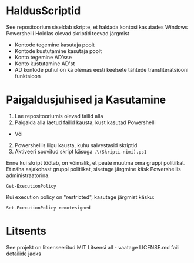 # HaldusScriptid

See repositoorium siseldab skripte, et haldada kontosi kasutades Windows Powershelli
Hoidlas olevad skriptid teevad järgmist

- Kontode tegemine kasutaja poolt
- Kontode kustutamine kasutaja poolt
- Konto tegemine AD'sse
- Konto kustutamine AD'st
- AD kontode puhul on ka olemas eesti keelsete tähtede transliteratsiooni funktsioon

# Paigaldusjuhised ja Kasutamine

1. Lae repositooriumis olevad failid alla
2. Paigalda alla laetud failid kausta, kust kasutad Powershelli 
- Või
2. Powershellis liigu kausta, kuhu salvestasid skriptid
3. Aktiveeri soovitud skript käsuga `.\(Skripti-nimi).ps1`

Enne kui skript töötab, on võimalik, et peate muutma oma gruppi politiikat. Et näha asjakohast gruppi politiikat, sisetage järgmine käsk Powershellis administraatorina.

`Get-ExecutionPolicy`

Kui execution policy on "restricted", kasutage järgmist käsku:

`Set-ExecutionPolicy remotesigned`

# Litsents
See projekt on litsenseeritud  MIT Litsensi all - vaatage LICENSE.md faili detailide jaoks
